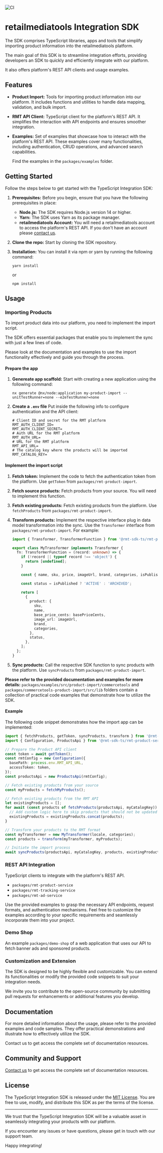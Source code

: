 ![CI](https://github.com/retailmediatools/rmt-sdk-ts/actions/workflows/main-branch.yml/badge.svg?branch=main)

# retailmediatools Integration SDK

The SDK comprises TypeScript libraries, apps and tools that simplify importing product information into the retailmediatools platform.

The main goal of this SDK is to streamline integration efforts, providing developers an SDK to quickly and efficiently integrate with our platform.

It also offers platform's REST API clients and usage examples.

## Features

- **Product Import:** Tools for importing product information into our platform. It includes functions and utilities to handle data mapping, validation, and bulk import.
- **RMT API Client:** TypeScript client for the platform's REST API. It simplifies the interaction with API endpoints and ensures smoother integration.
- **Examples:** Set of examples that showcase how to interact with the platform's REST API. These examples cover many functionalities, including authentication, CRUD operations, and advanced search capabilities.

  Find the examples in the `packages/examples` folder.

## Getting Started

Follow the steps below to get started with the TypeScript Integration SDK:

1. **Prerequisites:** Before you begin, ensure that you have the following prerequisites in place:

   - **Node.js:** The SDK requires Node.js version 14 or higher.
   - **Yarn:** The SDK uses Yarn as its package manager.
   - **retailmediatools Account:** You will need a retailmediatools account to access the platform's REST API. If you don't have an account please [contact us](https://www.retailmediatools.com/).

2. **Clone the repo:** Start by cloning the SDK repository.
3. **Installation:** You can install it via npm or yarn by running the following command:

   ```shell
   yarn install
   ```

   or

   ```shell
   npm install
   ```

## Usage

### Importing Products

To import product data into our platform, you need to implement the import script.

The SDK offers essential packages that enable you to implement the sync with just a few lines of code.

Please look at the documentation and examples to use the import functionality effectively and guide you through the process.

#### Prepare the app

1. **Genereate app scaffold:** Start with creating a new application using the following command:

   ```shell
   nx generate @nx/node:application my-product-import --unitTestRunner=none --e2eTestRunner=none
   ```

2. **Create a `.env` file** Put inside the following info to configure authentication and the API client:

   ```shell
   # Client ID and secret for the RMT platform
   RMT_AUTH_CLIENT_ID=
   RMT_AUTH_CLIENT_SECRET=
   # Auth URL for the RMT platform
   RMT_AUTH_URL=
   # URL for the RMT platform
   RMT_API_URL=
   # The catalog key where the products will be imported
   RMT_CATALOG_KEY=
   ```

#### Implement the import script

1. **Fetch token:** Implement the code to fetch the authentication token from the platform. Use `getToken` from `packages/rmt-product-import`.
2. **Fetch source products:** Fetch products from your source. You will need to implement this function.
3. **Fetch existing products:** Fetch existing products from the platform. Use `fetchProducts` from `packages/rmt-product-import`.
4. **Transform products:** Implement the respective interface plug in data model transformation into the sync. Use the `Transformer` interface from `packages/rmt-product-import`. For example:

   ```typescript
   import { Transformer, TransformerFunction } from '@rmt-sdk-ts/rmt-product-import';

   export class MyTransformer implements Transformer {
     fn: TransformerFunction = (record: unknown) => {
       if (!record || typeof record !== 'object') {
         return [undefined];
       }

       const { name, sku, price, imageUrl, brand, categories, isPublished } = record as MyProduct;

       const status = isPublished ? 'ACTIVE' : 'ARCHIVED';

       return [
         {
           product: {
             sku,
             name,
             base_price_cents: basePriceCents,
             image_url: imageUrl,
             brand,
             categories,
           },
           status,
         },
       ];
     };
   }
   ```

5. **Sync products:** Call the respective SDK function to sync products with the platform. Use `syncProducts` from `packages/rmt-product-import`.

**Please refer to the provided documentation and examples for more details:** `packages/examples/src/product-import/commercetools` and `packages/commercetools-product-import/src/lib` folders contain a collection of practical code examples that demonstrate how to utilize the SDK.

#### Example

The following code snippet demonstrates how the import app can be implemented:

```typescript
import { fetchProducts, getToken, syncProducts, transform } from '@rmt-sdk-ts/rmt-product-import';
import { Configuration, ProductsApi } from '@rmt-sdk-ts/rmt-product-service';

// Prepare the Product API client
const token = await getToken();
const rmtConfig = new Configuration({
  basePath: process.env.RMT_API_URL,
  accessToken: token,
});
const productsApi = new ProductsApi(rmtConfig);

// Fetch existing products from your source
const myProducts = fetchMyProducts();

// Fetch existing products from the RMT API
let existingProducts = [];
for await (const products of fetchProducts(productsApi, myCatalogKey)) {
  // Add custom logic here to skip products that should not be updated
  existingProducts = existingProducts.concat(products);
}

// Transform your products to the RMT format
const myTransformer = new MyTransformer(locale, categories);
const products = transform(myTransformer, myProducts);

// Initiate the import process
await syncProducts(productsApi, myCatalogKey, products, existingProducts);
```

### REST API Integration

TypeScript clients to integrate with the platform's REST API.

- `packages/rmt-product-service`
- `packages/rmt-tracking-service`
- `packages/rmt-ad-service`

Use the provided examples to grasp the necessary API endpoints, request formats, and authentication mechanisms. Feel free to customize the examples according to your specific requirements and seamlessly incorporate them into your project.

### Demo Shop

An example `packages/demo-shop` of a web application that uses our API to fetch banner ads and sponsored products.

### Customization and Extension

The SDK is designed to be highly flexible and customizable. You can extend its functionalities or modify the provided code snippets to suit your integration needs.

We invite you to contribute to the open-source community by submitting pull requests for enhancements or additional features you develop.

## Documentation

For more detailed information about the usage, please refer to the provided examples and code samples. They offer practical demonstrations and illustrate how to effectively utilize the SDK.

Contact us to get access the complete set of documentation resources.

## Community and Support

[Contact us](https://www.retailmediatools.com/) to get access the complete set of documentation resources.

## License

The TypeScript Integration SDK is released under the [MIT License](https://github.com/retailmediatools/rmt-sdk-ts/blob/main/LICENSE). You are free to use, modify, and distribute this SDK as per the terms of the license.

---

We trust that the TypeScript Integration SDK will be a valuable asset in seamlessly integrating your products with our platform.

If you encounter any issues or have questions, please get in touch with our support team.

Happy integrating!
